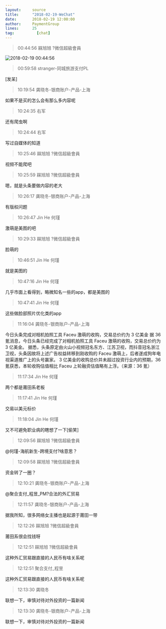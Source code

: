 ```yaml
---
layout:     source 
title:      "2018-02-19-WeChat"
date:       2018-02-19 12:00:00
author:     PaymentGroup
lines:      25 
tag:		  [chat]
---
```

> 00:44:56  槑旭旭 ?微信超級會員  
   
![2018-02-19 00:44:56](http://static.cocolian.org/img/20180219_004456.png) 
   
> 00:59:58  stranger-同城旅游支付PL  
   
[发呆]  
   
> 10:19:54  龚晓冬-银商账户-产品-上海  
   
如果不是买的怎么会有那么多内容呢  
   
> 10:24:35  右军  
   
还有爬虫啊  
   
> 10:24:44  右军  
   
写过自媒体的知道  
   
> 10:25:46  槑旭旭 ?微信超級會員  
   
视频不能爬吧  
   
> 10:25:59  槑旭旭 ?微信超級會員  
   
嗯，就是头条要做内容的老大  
   
> 10:26:17  龚晓冬-银商账户-产品-上海  
   
有版权问题  
   
> 10:26:47  Jin He 何瑾  
   
激萌是美图的吧  
   
> 10:29:33  槑旭旭 ?微信超級會員  
   
脸萌的  
   
> 10:46:51  Jin He 何瑾  
   
就是美图的  
   
> 10:47:16  Jin He 何瑾  
   
几乎市面上看得到，略微知名一些的app，都是美图的  
   
> 10:47:41  Jin He 何瑾  
   
这些做脸部照片优化类的app  
   
> 11:16:04  龚晓冬-银商账户-产品-上海  
   
今日头条完成对相机拍照工具 Faceu 激萌的收购，交易总价约为 3 亿美金  据 36 氪消息，今日头条已经完成了对相机拍照工具 Faceu 激萌的收购，交易总价约为 3 亿美金。  据悉，头条原定由火山小视频冠名东方、江苏卫视，而抖音冠名浙江卫视，头条因故将上述广告权益转移到刚收购的 Faceu 激萌上，后者遂成狗年电视渠道推广上的头号赢家。  3 亿美金的收购总价并未超过投资行业内的预期，36 氪获悉，本轮收购估值相比 Faceu 上轮融资估值略有上浮。（来源：36 氪）  
   
> 11:17:34  Jin He 何瑾  
   
两个都是莆田系老板  
   
> 11:17:41  Jin He 何瑾  
   
交易以美元标价  
   
> 11:18:04  Jin He 何瑾  
   
又不可避免职业病的瞎想了一下[偷笑]  
   
> 12:09:56  槑旭旭 ?微信超級會員  
   
@何瑾-海航新生-跨境支付?啥意思？  
   
> 12:09:58  槑旭旭 ?微信超級會員  
   
资金转了一圈？  
   
> 12:10:21  龚晓冬-银商账户-产品-上海  
   
@聚合支付_程昱_PM?合法的外汇贸易  
   
> 12:11:57  龚晓冬-银商账户-产品-上海  
   
据我所知，很多网络女主播也是起源于莆田一带  
   
> 12:12:26  槑旭旭 ?微信超級會員  
   
莆田系很会找钱呀  
   
> 12:12:51  槑旭旭 ?微信超級會員  
   
这种外汇贸易跟直接的人民币有啥关系呢  
   
> 12:12:51  聚合支付_程昱  
   
这种外汇贸易跟直接的人民币有啥关系呢  
   
> 12:13:30  龚晓冬  
   
联想一下，审慎对待对外投资的一篇新闻  
   
> 12:13:30  龚晓冬-银商账户-产品-上海  
   
联想一下，审慎对待对外投资的一篇新闻  
   
